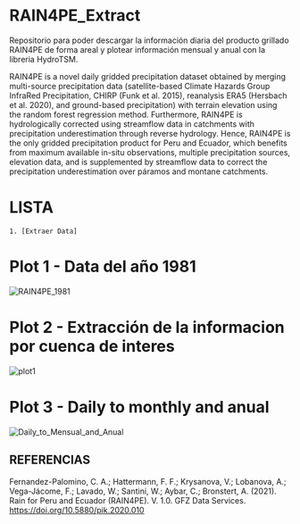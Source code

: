 # RAIN4PE_Extract
Repositorio para poder descargar la información diaria del producto grillado RAIN4PE de forma areal y plotear información mensual y anual
con la libreria HydroTSM.

RAIN4PE is a novel daily gridded precipitation dataset obtained by merging multi-source precipitation data (satellite-based Climate Hazards Group InfraRed Precipitation, CHIRP (Funk et al. 2015), reanalysis ERA5 (Hersbach et al. 2020), and ground-based precipitation) with terrain elevation using the random forest regression method. Furthermore, RAIN4PE is hydrologically corrected using streamflow data in catchments with precipitation underestimation through reverse hydrology. Hence, RAIN4PE is the only gridded precipitation product for Peru and Ecuador, which benefits from maximum available in-situ observations, multiple precipitation sources, elevation data, and is supplemented by streamflow data to correct the precipitation underestimation over páramos and montane catchments.

# LISTA
    1. [Extraer Data]

# Plot 1 - Data del año 1981
![RAIN4PE_1981](https://user-images.githubusercontent.com/94501911/149381091-dd3aa0f9-b67d-424e-94e1-8f5319e31346.png)

# Plot 2 - Extracción de la informacion por cuenca de interes
![plot1](https://user-images.githubusercontent.com/94501911/149381006-7a3cdd94-ad6b-4e18-9038-afd44e322a3a.png)

# Plot 3 - Daily to monthly and anual
![Daily_to_Mensual_and_Anual](https://user-images.githubusercontent.com/94501911/149381129-d7f991b5-151a-4a3f-a270-1bbf3957207c.png)

## REFERENCIAS
Fernandez-Palomino, C. A.; Hattermann, F. F.; Krysanova, V.; Lobanova, A.; Vega-Jácome, F.; Lavado, W.;
Santini, W.; Aybar, C.; Bronstert, A. (2021). Rain for Peru and Ecuador (RAIN4PE). V. 1.0. GFZ Data
Services. https://doi.org/10.5880/pik.2020.010

